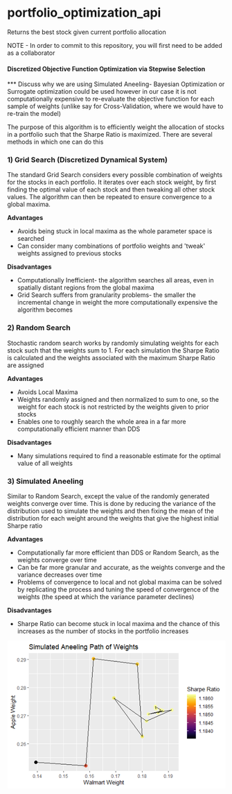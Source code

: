 # portfolio_optimization_api
Returns the best stock given current portfolio allocation

NOTE - In order to commit to this repository, you will first need to be added as a collaborator

#### Discretized Objective Function Optimization via Stepwise Selection

*** Discuss why we are using Simulated Aneeling- Bayesian Optimization or Surrogate optimization could be used however in our case it is not computationally expensive to re-evaluate the objective function for each sample of weights (unlike say for Cross-Validation, where we would have to re-train the model)

The purpose of this algorithm is to efficiently weight the allocation of stocks in a portfolio such that the Sharpe Ratio is maximized. There are several methods in which one can do this

### 1) Grid Search (Discretized Dynamical System)

The standard Grid Search considers every possible combination of weights for the stocks in each portfolio. It iterates over each stock weight, by first finding the optimal value of each stock and then tweaking all other stock values. The algorithm can then be repeated to ensure convergence to a global maxima. 

__Advantages__
- Avoids being stuck in local maxima as the whole parameter space is searched
- Can consider many combinations of portfolio weights and 'tweak' weights assigned to previous stocks

__Disadvantages__
- Computationally Inefficient- the algorithm searches all areas, even in spatially distant regions from the global maxima
- Grid Search suffers from granularity problems- the smaller the incremental change in weight the more computationally expensive the algorithm becomes

### 2) Random Search
Stochastic random search works by randomly simulating weights for each stock such that the weights sum to 1. For each simulation the Sharpe Ratio is calculated and the weights associated with the maximum Sharpe Ratio are assigned

__Advantages__
- Avoids Local Maxima
- Weights randomly assigned and then normalized to sum to one, so the weight for each stock is not restricted by the weights given to prior stocks
- Enables one to roughly search the whole area in a far more computationally efficient manner than DDS

__Disadvantages__
- Many simulations required to find a reasonable estimate for the optimal value of all weights

### 3) Simulated Aneeling
Similar to Random Search, except the value of the randomly generated weights converge over time. This is done by reducing the variance of the distribution used to simulate the weights and then fixing the mean of the distribution for each weight around the weights that give the highest initial Sharpe ratio

__Advantages__
- Computationally far more efficient than DDS or Random Search, as the weights converge over time
- Can be far more granular and accurate, as the weights converge and the variance decreases over time
- Problems of convergence to local and not global maxima can be solved by replicating the process and tuning the speed of convergence of the weights (the speed at which the variance parameter declines)

__Disadvantages__
- Sharpe Ratio can become stuck in local maxima and the chance of this increases as the number of stocks in the portfolio increases

![Simulated Aneeling Convergence Path](https://github.com/Philiphindle/Discretized-objective-function-optimization-via-stepwise-selection/blob/master/Graphs/Simulated-Aneeling-Path-Walmart-Apple.png?raw=true)
